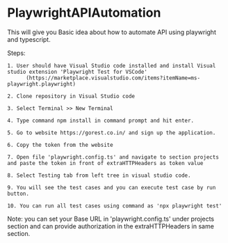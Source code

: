 # PlaywrightAPIAutomation
This will give you Basic idea about how to automate API using playwright and typescript.

Steps:


    
    1. User should have Visual Studio code installed and install Visual studio extension 'Playwright Test for VSCode' 
          (https://marketplace.visualstudio.com/items?itemName=ms-playwright.playwright)
          
    2. Clone repository in Visual Studio code
    
    3. Select Terminal >> New Terminal
  
    4. Type command npm install in command prompt and hit enter.

    5. Go to website https://gorest.co.in/ and sign up the application.

    6. Copy the token from the website

    7. Open file 'playwright.config.ts' and navigate to section projects and paste the token in front of extraHTTPHeaders as token value  
    
    8. Select Testing tab from left tree in visual studio code.
    
    9. You will see the test cases and you can execute test case by run button.
    
    10. You can run all test cases using command as 'npx playwright test'

    

Note: you can set your Base URL in 'playwright.config.ts' under projects section and can provide authorization in the extraHTTPHeaders in same section. 
